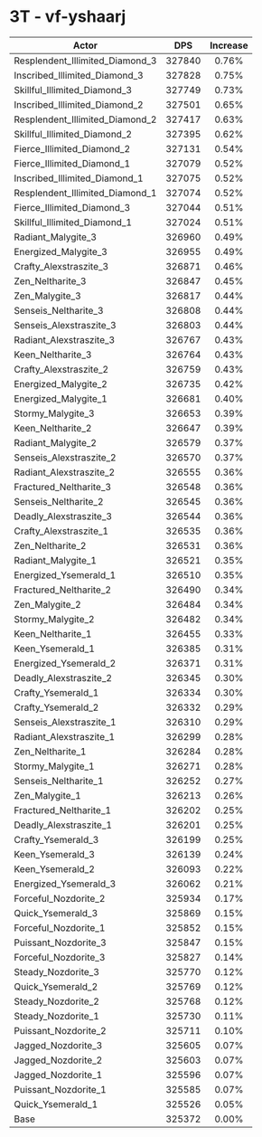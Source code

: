 # 3T - vf-yshaarj
| Actor | DPS | Increase |
|---|:---:|:---:|
|Resplendent_Illimited_Diamond_3|327840|0.76%|
|Inscribed_Illimited_Diamond_3|327828|0.75%|
|Skillful_Illimited_Diamond_3|327749|0.73%|
|Inscribed_Illimited_Diamond_2|327501|0.65%|
|Resplendent_Illimited_Diamond_2|327417|0.63%|
|Skillful_Illimited_Diamond_2|327395|0.62%|
|Fierce_Illimited_Diamond_2|327131|0.54%|
|Fierce_Illimited_Diamond_1|327079|0.52%|
|Inscribed_Illimited_Diamond_1|327075|0.52%|
|Resplendent_Illimited_Diamond_1|327074|0.52%|
|Fierce_Illimited_Diamond_3|327044|0.51%|
|Skillful_Illimited_Diamond_1|327024|0.51%|
|Radiant_Malygite_3|326960|0.49%|
|Energized_Malygite_3|326955|0.49%|
|Crafty_Alexstraszite_3|326871|0.46%|
|Zen_Neltharite_3|326847|0.45%|
|Zen_Malygite_3|326817|0.44%|
|Senseis_Neltharite_3|326808|0.44%|
|Senseis_Alexstraszite_3|326803|0.44%|
|Radiant_Alexstraszite_3|326767|0.43%|
|Keen_Neltharite_3|326764|0.43%|
|Crafty_Alexstraszite_2|326759|0.43%|
|Energized_Malygite_2|326735|0.42%|
|Energized_Malygite_1|326681|0.40%|
|Stormy_Malygite_3|326653|0.39%|
|Keen_Neltharite_2|326647|0.39%|
|Radiant_Malygite_2|326579|0.37%|
|Senseis_Alexstraszite_2|326570|0.37%|
|Radiant_Alexstraszite_2|326555|0.36%|
|Fractured_Neltharite_3|326548|0.36%|
|Senseis_Neltharite_2|326545|0.36%|
|Deadly_Alexstraszite_3|326544|0.36%|
|Crafty_Alexstraszite_1|326535|0.36%|
|Zen_Neltharite_2|326531|0.36%|
|Radiant_Malygite_1|326521|0.35%|
|Energized_Ysemerald_1|326510|0.35%|
|Fractured_Neltharite_2|326490|0.34%|
|Zen_Malygite_2|326484|0.34%|
|Stormy_Malygite_2|326482|0.34%|
|Keen_Neltharite_1|326455|0.33%|
|Keen_Ysemerald_1|326385|0.31%|
|Energized_Ysemerald_2|326371|0.31%|
|Deadly_Alexstraszite_2|326345|0.30%|
|Crafty_Ysemerald_1|326334|0.30%|
|Crafty_Ysemerald_2|326332|0.29%|
|Senseis_Alexstraszite_1|326310|0.29%|
|Radiant_Alexstraszite_1|326299|0.28%|
|Zen_Neltharite_1|326284|0.28%|
|Stormy_Malygite_1|326271|0.28%|
|Senseis_Neltharite_1|326252|0.27%|
|Zen_Malygite_1|326213|0.26%|
|Fractured_Neltharite_1|326202|0.25%|
|Deadly_Alexstraszite_1|326201|0.25%|
|Crafty_Ysemerald_3|326199|0.25%|
|Keen_Ysemerald_3|326139|0.24%|
|Keen_Ysemerald_2|326093|0.22%|
|Energized_Ysemerald_3|326062|0.21%|
|Forceful_Nozdorite_2|325934|0.17%|
|Quick_Ysemerald_3|325869|0.15%|
|Forceful_Nozdorite_1|325852|0.15%|
|Puissant_Nozdorite_3|325847|0.15%|
|Forceful_Nozdorite_3|325827|0.14%|
|Steady_Nozdorite_3|325770|0.12%|
|Quick_Ysemerald_2|325769|0.12%|
|Steady_Nozdorite_2|325768|0.12%|
|Steady_Nozdorite_1|325730|0.11%|
|Puissant_Nozdorite_2|325711|0.10%|
|Jagged_Nozdorite_3|325605|0.07%|
|Jagged_Nozdorite_2|325603|0.07%|
|Jagged_Nozdorite_1|325596|0.07%|
|Puissant_Nozdorite_1|325585|0.07%|
|Quick_Ysemerald_1|325526|0.05%|
|Base|325372|0.00%|

